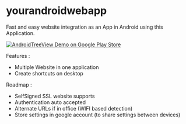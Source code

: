 # yourandroidwebapp
Fast and easy website integration as an App in Android using this Application.

[![AndroidTreeView Demo on Google Play Store](http://developer.android.com/images/brand/en_generic_rgb_wo_60.png)](https://play.google.com/store/apps/details?id=fr.coding.yourandroidwebapp)

Features :
- Multiple Website in one application
- Create shortcuts on desktop

Roadmap : 
- SelfSigned SSL website supports
- Authentication auto accepted
- Alternate URLs if in office (WIFI based detection)
- Store settings in google account (to share settings between devices)
